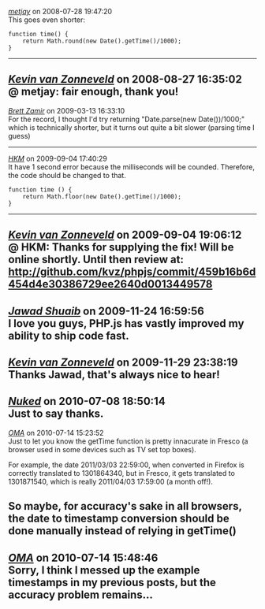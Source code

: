 *[metjay]()* on 2008-07-28 19:47:20  
This goes even shorter:

```
function time() {
    return Math.round(new Date().getTime()/1000);
}
```
---------------------------------------
*[Kevin van Zonneveld](http://kevin.vanzonneveld.net)* on 2008-08-27 16:35:02  
@ metjay: fair enough, thank you!
---------------------------------------
*[Brett Zamir](http://bahai-library.com)* on 2009-03-13 16:33:10  
For the record, I thought I'd try returning "Date.parse(new Date())/1000;" which is technically shorter, but it turns out quite a bit slower (parsing time I guess)

---------------------------------------
*[HKM]()* on 2009-09-04 17:40:29  
It have 1 second error because the milliseconds will be counded. Therefore, the code should be changed to that.
```
function time () {
    return Math.floor(new Date().getTime()/1000);
}
```

---------------------------------------
*[Kevin van Zonneveld](http://kevin.vanzonneveld.net)* on 2009-09-04 19:06:12  
@ HKM: Thanks for supplying the fix! Will be online shortly. Until then review at:
http://github.com/kvz/phpjs/commit/459b16b6d454d4e30386729ee2640d0013449578
---------------------------------------
*[Jawad Shuaib](http://jawadonweb.com)* on 2009-11-24 16:59:56  
I love you guys, PHP.js has vastly improved my ability to ship code fast.
---------------------------------------
*[Kevin van Zonneveld](http://kevin.vanzonneveld.net)* on 2009-11-29 23:38:19  
Thanks Jawad, that's always nice to hear!
---------------------------------------
*[Nuked]()* on 2010-07-08 18:50:14  
Just to say thanks.
---------------------------------------
*[OMA]()* on 2010-07-14 15:23:52  
Just to let you know the getTime function is pretty innacurate in Fresco (a browser used in some devices such as TV set top boxes).

For example, the date 2011/03/03 22:59:00, when converted in Firefox is correctly translated to 1301864340, but in Fresco, it gets translated to 1301871540, which is really 2011/04/03 17:59:00 (a month off!).

So maybe, for accuracy's sake in all browsers, the date to timestamp conversion should be done manually instead of relying in getTime()
---------------------------------------
*[OMA]()* on 2010-07-14 15:48:46  
Sorry, I think I messed up the example timestamps in my previous posts, but the accuracy problem remains...
---------------------------------------
